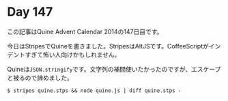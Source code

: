 # Day 147

この記事はQuine Advent Calendar 2014の147日目です。

今日はStripesでQuineを書きました。StripesはAltJSです。CoffeeScriptがインデントすぎて怖い人向けかもしれません。

Quineは`JSON.stringify`です。文字列の補間使いたかったのですが、エスケープと被るので諦めました。

```console
$ stripes quine.stps && node quine.js | diff quine.stps -
```
